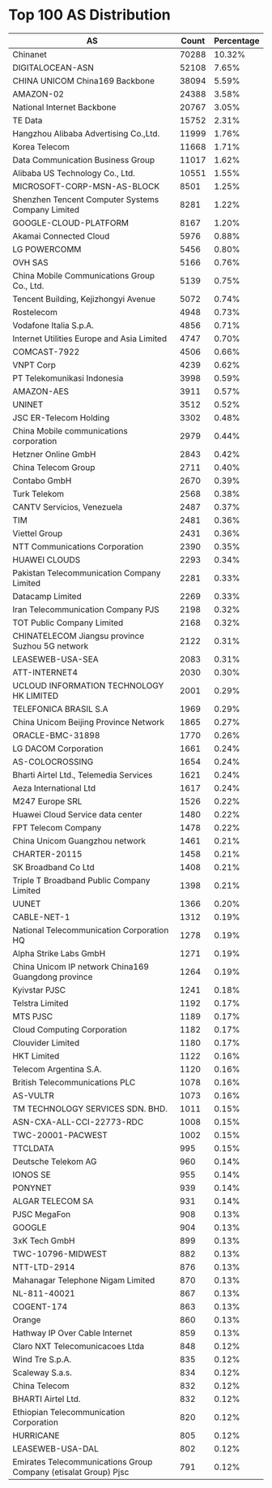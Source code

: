 # Top 100 AS Distribution
| AS | Count | Percentage |
|----|----|----|
| Chinanet | 70288 | 10.32% |
| DIGITALOCEAN-ASN | 52108 | 7.65% |
| CHINA UNICOM China169 Backbone | 38094 | 5.59% |
| AMAZON-02 | 24388 | 3.58% |
| National Internet Backbone | 20767 | 3.05% |
| TE Data | 15752 | 2.31% |
| Hangzhou Alibaba Advertising Co.,Ltd. | 11999 | 1.76% |
| Korea Telecom | 11668 | 1.71% |
| Data Communication Business Group | 11017 | 1.62% |
| Alibaba US Technology Co., Ltd. | 10551 | 1.55% |
| MICROSOFT-CORP-MSN-AS-BLOCK | 8501 | 1.25% |
| Shenzhen Tencent Computer Systems Company Limited | 8281 | 1.22% |
| GOOGLE-CLOUD-PLATFORM | 8167 | 1.20% |
| Akamai Connected Cloud | 5976 | 0.88% |
| LG POWERCOMM | 5456 | 0.80% |
| OVH SAS | 5166 | 0.76% |
| China Mobile Communications Group Co., Ltd. | 5139 | 0.75% |
| Tencent Building, Kejizhongyi Avenue | 5072 | 0.74% |
| Rostelecom | 4948 | 0.73% |
| Vodafone Italia S.p.A. | 4856 | 0.71% |
| Internet Utilities Europe and Asia Limited | 4747 | 0.70% |
| COMCAST-7922 | 4506 | 0.66% |
| VNPT Corp | 4239 | 0.62% |
| PT Telekomunikasi Indonesia | 3998 | 0.59% |
| AMAZON-AES | 3911 | 0.57% |
| UNINET | 3512 | 0.52% |
| JSC ER-Telecom Holding | 3302 | 0.48% |
| China Mobile communications corporation | 2979 | 0.44% |
| Hetzner Online GmbH | 2843 | 0.42% |
| China Telecom Group | 2711 | 0.40% |
| Contabo GmbH | 2670 | 0.39% |
| Turk Telekom | 2568 | 0.38% |
| CANTV Servicios, Venezuela | 2487 | 0.37% |
| TIM | 2481 | 0.36% |
| Viettel Group | 2431 | 0.36% |
| NTT Communications Corporation | 2390 | 0.35% |
| HUAWEI CLOUDS | 2293 | 0.34% |
| Pakistan Telecommunication Company Limited | 2281 | 0.33% |
| Datacamp Limited | 2269 | 0.33% |
| Iran Telecommunication Company PJS | 2198 | 0.32% |
| TOT Public Company Limited | 2168 | 0.32% |
| CHINATELECOM Jiangsu province Suzhou 5G network | 2122 | 0.31% |
| LEASEWEB-USA-SEA | 2083 | 0.31% |
| ATT-INTERNET4 | 2030 | 0.30% |
| UCLOUD INFORMATION TECHNOLOGY HK LIMITED | 2001 | 0.29% |
| TELEFONICA BRASIL S.A | 1969 | 0.29% |
| China Unicom Beijing Province Network | 1865 | 0.27% |
| ORACLE-BMC-31898 | 1770 | 0.26% |
| LG DACOM Corporation | 1661 | 0.24% |
| AS-COLOCROSSING | 1654 | 0.24% |
| Bharti Airtel Ltd., Telemedia Services | 1621 | 0.24% |
| Aeza International Ltd | 1617 | 0.24% |
| M247 Europe SRL | 1526 | 0.22% |
| Huawei Cloud Service data center | 1480 | 0.22% |
| FPT Telecom Company | 1478 | 0.22% |
| China Unicom Guangzhou network | 1461 | 0.21% |
| CHARTER-20115 | 1458 | 0.21% |
| SK Broadband Co Ltd | 1408 | 0.21% |
| Triple T Broadband Public Company Limited | 1398 | 0.21% |
| UUNET | 1366 | 0.20% |
| CABLE-NET-1 | 1312 | 0.19% |
| National Telecommunication Corporation HQ | 1278 | 0.19% |
| Alpha Strike Labs GmbH | 1271 | 0.19% |
| China Unicom IP network China169 Guangdong province | 1264 | 0.19% |
| Kyivstar PJSC | 1241 | 0.18% |
| Telstra Limited | 1192 | 0.17% |
| MTS PJSC | 1189 | 0.17% |
| Cloud Computing Corporation | 1182 | 0.17% |
| Clouvider Limited | 1180 | 0.17% |
| HKT Limited | 1122 | 0.16% |
| Telecom Argentina S.A. | 1120 | 0.16% |
| British Telecommunications PLC | 1078 | 0.16% |
| AS-VULTR | 1073 | 0.16% |
| TM TECHNOLOGY SERVICES SDN. BHD. | 1011 | 0.15% |
| ASN-CXA-ALL-CCI-22773-RDC | 1008 | 0.15% |
| TWC-20001-PACWEST | 1002 | 0.15% |
| TTCLDATA | 995 | 0.15% |
| Deutsche Telekom AG | 960 | 0.14% |
| IONOS SE | 955 | 0.14% |
| PONYNET | 939 | 0.14% |
| ALGAR TELECOM SA | 931 | 0.14% |
| PJSC MegaFon | 908 | 0.13% |
| GOOGLE | 904 | 0.13% |
| 3xK Tech GmbH | 899 | 0.13% |
| TWC-10796-MIDWEST | 882 | 0.13% |
| NTT-LTD-2914 | 876 | 0.13% |
| Mahanagar Telephone Nigam Limited | 870 | 0.13% |
| NL-811-40021 | 867 | 0.13% |
| COGENT-174 | 863 | 0.13% |
| Orange | 860 | 0.13% |
| Hathway IP Over Cable Internet | 859 | 0.13% |
| Claro NXT Telecomunicacoes Ltda | 848 | 0.12% |
| Wind Tre S.p.A. | 835 | 0.12% |
| Scaleway S.a.s. | 834 | 0.12% |
| China Telecom | 832 | 0.12% |
| BHARTI Airtel Ltd. | 832 | 0.12% |
| Ethiopian Telecommunication Corporation | 820 | 0.12% |
| HURRICANE | 805 | 0.12% |
| LEASEWEB-USA-DAL | 802 | 0.12% |
| Emirates Telecommunications Group Company (etisalat Group) Pjsc | 791 | 0.12% |
